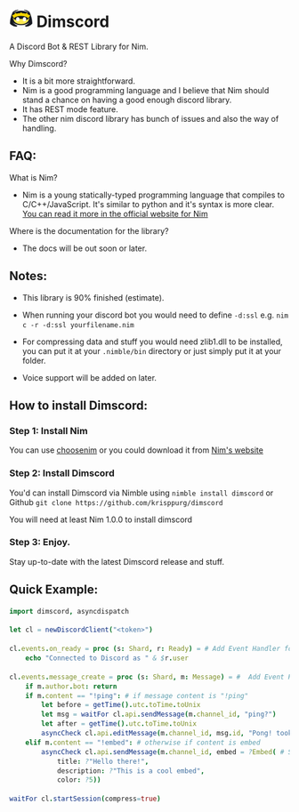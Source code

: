 
# <img src="assets/dimscord.png" width="42px" height="32px"/>  Dimscord
A Discord Bot & REST Library for Nim.

Why Dimscord?
 * It is a bit more straightforward.
 * Nim is a good programming language and I believe that Nim should stand a chance on having a good enough discord library.
 * It has REST mode feature.
 * The other nim discord library has bunch of issues and also the way of handling.
 
 ## FAQ:
 What is Nim?
   * Nim is a young statically-typed programming language that compiles to C/C++/JavaScript. It's similar to python and it's syntax is more clear. [You can read it more in the official website for Nim](https://nim-lang.org)

 Where is the documentation for the library?
  * The docs will be out soon or later.

## Notes:
 * This library is 90% finished (estimate).
 * When running your discord bot you would need to define `-d:ssl` e.g. `nim c -r -d:ssl yourfilename.nim`

 * For compressing data and stuff you would need zlib1.dll to be installed, you can put it at your `.nimble/bin` directory or just simply put it at your folder.

 * Voice support will be added on later.

## How to install Dimscord:
### Step 1: Install Nim

 You can use [choosenim](https://github.com/dom96/choosenim) or you could download it from [Nim's website](https://nim-lang.org/install.html)

 ### Step 2: Install Dimscord
You'd can install Dimscord via Nimble using `nimble install dimscord` or Github `git clone https://github.com/krisppurg/dimscord`

You will need at least Nim 1.0.0 to install dimscord
 
 ### Step 3: Enjoy.
Stay up-to-date with the latest Dimscord release and stuff.

## Quick Example:
```nim
import dimscord, asyncdispatch

let cl = newDiscordClient("<token>")

cl.events.on_ready = proc (s: Shard, r: Ready) = # Add Event Handler for on_ready.
    echo "Connected to Discord as " & $r.user

cl.events.message_create = proc (s: Shard, m: Message) = #  Add Event Handler for message_create.
    if m.author.bot: return
    if m.content == "!ping": # if message content is "!ping"
        let before = getTime().utc.toTime.toUnix
        let msg = waitFor cl.api.sendMessage(m.channel_id, "ping?")
        let after = getTime().utc.toTime.toUnix 
        asyncCheck cl.api.editMessage(m.channel_id, msg.id, "Pong! took " & $int(after - before) & "ms | " & $s.getPing() & "ms.") # Edit the message as pong! asyncCheck means that it  will only raise an exception if it fails.
    elif m.content == "!embed": # otherwise if content is embed
        asyncCheck cl.api.sendMessage(m.channel_id, embed = ?Embed( # Sends a messge with embed. The '?' symbol is a shorthand for 'some' in options.
            title: ?"Hello there!", 
            description: ?"This is a cool embed",
            color: ?5))

waitFor cl.startSession(compress=true)
```